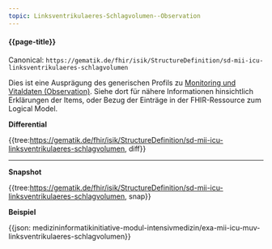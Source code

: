 ```yaml
---
topic: Linksventrikulaeres-Schlagvolumen--Observation
---
```

#### {{page-title}}

Canonical: 
```https://gematik.de/fhir/isik/StructureDefinition/sd-mii-icu-linksventrikulaeres-schlagvolumen```
<br> 

Dies ist eine Ausprägung des generischen Profils zu [Monitoring und Vitaldaten (Observation)](https://www.medizininformatik-initiative.de/fhir/ext/modul-icu/StructureDefinition/monitoring-und-vitaldaten). Siehe dort für nähere Informationen hinsichtlich Erklärungen der Items, oder Bezug der Einträge in der FHIR-Ressource zum Logical Model. 


**Differential**

{{tree:https://gematik.de/fhir/isik/StructureDefinition/sd-mii-icu-linksventrikulaeres-schlagvolumen, diff}}

---

**Snapshot**

{{tree:https://gematik.de/fhir/isik/StructureDefinition/sd-mii-icu-linksventrikulaeres-schlagvolumen, snap}}

**Beispiel**

{{json: medizininformatikinitiative-modul-intensivmedizin/exa-mii-icu-muv-linksventrikulaeres-schlagvolumen}}